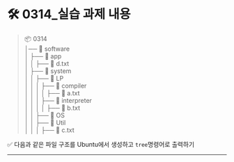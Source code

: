 # 🛠️ 0314_실습 과제 내용

> 📦 0314<br>
│── 📂 software<br>
│   ├── 📂 app<br>
│   │   ├── 📜 d.txt<br>
│   ├── 📂 system<br>
│   │   ├── 📂 LP<br>
│   │   │   ├── 📂 compiler<br>
│   │   │   │   ├── 📜 a.txt<br>
│   │   │   ├── 📂 interpreter<br>
│   │   │   │   ├── 📜 b.txt<br>
│   │   ├── 📂 OS<br>
│   │   ├── 📂 Util<br>
│   │   │   ├── 📜 c.txt<br>

✅ 다음과 같은 파일 구조를 Ubuntu에서 생성하고 ```tree```명령어로 출력하기

---
